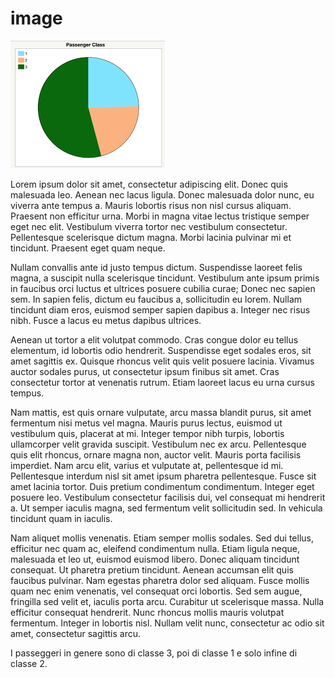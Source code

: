 # image
![graph](img.png)

Lorem ipsum dolor sit amet, consectetur adipiscing elit. Donec quis malesuada leo. Aenean nec lacus ligula. Donec malesuada dolor nunc, eu viverra ante tempus a. Mauris lobortis risus non nisl cursus aliquam. Praesent non efficitur urna. Morbi in magna vitae lectus tristique semper eget nec elit. Vestibulum viverra tortor nec vestibulum consectetur. Pellentesque scelerisque dictum magna. Morbi lacinia pulvinar mi et tincidunt. Praesent eget quam neque.

Nullam convallis ante id justo tempus dictum. Suspendisse laoreet felis magna, a suscipit nulla scelerisque tincidunt. Vestibulum ante ipsum primis in faucibus orci luctus et ultrices posuere cubilia curae; Donec nec sapien sem. In sapien felis, dictum eu faucibus a, sollicitudin eu lorem. Nullam tincidunt diam eros, euismod semper sapien dapibus a. Integer nec risus nibh. Fusce a lacus eu metus dapibus ultrices.

Aenean ut tortor a elit volutpat commodo. Cras congue dolor eu tellus elementum, id lobortis odio hendrerit. Suspendisse eget sodales eros, sit amet sagittis ex. Quisque rhoncus velit quis velit posuere lacinia. Vivamus auctor sodales purus, ut consectetur ipsum finibus sit amet. Cras consectetur tortor at venenatis rutrum. Etiam laoreet lacus eu urna cursus tempus.

Nam mattis, est quis ornare vulputate, arcu massa blandit purus, sit amet fermentum nisi metus vel magna. Mauris purus lectus, euismod ut vestibulum quis, placerat at mi. Integer tempor nibh turpis, lobortis ullamcorper velit gravida suscipit. Vestibulum nec ex arcu. Pellentesque quis elit rhoncus, ornare magna non, auctor velit. Mauris porta facilisis imperdiet. Nam arcu elit, varius et vulputate at, pellentesque id mi. Pellentesque interdum nisl sit amet ipsum pharetra pellentesque. Fusce sit amet lacinia tortor. Duis pretium condimentum condimentum. Integer eget posuere leo. Vestibulum consectetur facilisis dui, vel consequat mi hendrerit a. Ut semper iaculis magna, sed fermentum velit sollicitudin sed. In vehicula tincidunt quam in iaculis.

Nam aliquet mollis venenatis. Etiam semper mollis sodales. Sed dui tellus, efficitur nec quam ac, eleifend condimentum nulla. Etiam ligula neque, malesuada et leo ut, euismod euismod libero. Donec aliquam tincidunt consequat. Ut pharetra pretium tincidunt. Aenean accumsan elit quis faucibus pulvinar. Nam egestas pharetra dolor sed aliquam. Fusce mollis quam nec enim venenatis, vel consequat orci lobortis. Sed sem augue, fringilla sed velit et, iaculis porta arcu. Curabitur ut scelerisque massa. Nulla efficitur consequat hendrerit. Nunc rhoncus mollis mauris volutpat fermentum. Integer in lobortis nisl. Nullam velit nunc, consectetur ac odio sit amet, consectetur sagittis arcu.

I passeggeri in genere sono di classe 3, poi di classe 1 e solo infine di classe 2.